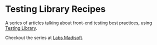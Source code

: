 # Testing Library Recipes

A series of articles talking about front-end testing best practices, using [Testing Library](https://testing-library.com/).

Checkout the series at [Labs Madisoft](https://labs.madisoft.it/).
